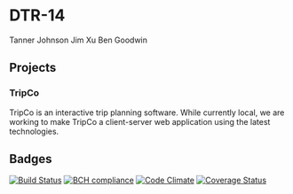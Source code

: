 # DTR-14
Tanner Johnson
Jim Xu
Ben Goodwin

## Projects
### TripCo
TripCo is an interactive trip planning software. While currently local, we are working to make TripCo a client-server web application using the latest technologies. 

## Badges
[![Build Status](https://travis-ci.com/csu2017sp314/DTR-14.svg?token=g3Pjq4ycUmY7syvEBKZz&branch=master)](https://travis-ci.com/csu2017sp314/DTR-14)
[![BCH compliance](https://bettercodehub.com/edge/badge/csu2017sp314/DTR-14?token=74a73d6e53f3371de60d42dd3206a44e54a088ce)](https://bettercodehub.com/)
[![Code Climate](https://codeclimate.com/github/codeclimate/codeclimate/badges/gpa.svg)](https://codeclimate.com/github/codeclimate/codeclimate)
[![Coverage Status](https://coveralls.io/repos/github/csu2017sp314/DTR-14/badge.svg?branch=patch-10&t=8dRkRX)](https://coveralls.io/github/csu2017sp314/DTR-14)
